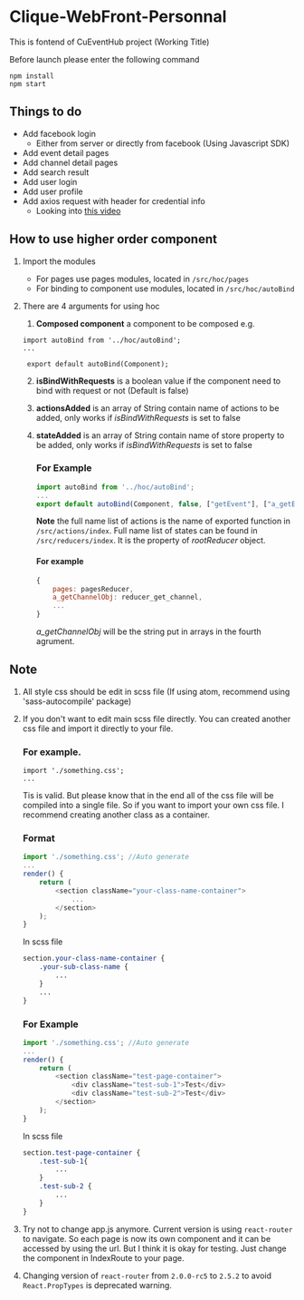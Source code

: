 # Clique-WebFront-Personnal

This is fontend of CuEventHub project (Working Title)

Before launch please enter the following command

```
npm install
npm start
```

## Things to do

* Add facebook login
    * Either from server or directly from facebook (Using Javascript SDK)
* Add event detail pages
* Add channel detail pages
* Add search result
* Add user login
* Add user profile
* Add axios request with header for credential info
    * Looking into [this video](https://www.youtube.com/watch?v=vALIhhrMct8)

## How to use higher order component
1. Import the modules
    * For pages use pages modules, located in `/src/hoc/pages`
    * For binding to component use modules, located in `/src/hoc/autoBind`

2. There are 4 arguments for using hoc
     1. **Composed component** a component to be composed e.g.
    ```
    import autoBind from '../hoc/autoBind';
    ...
    ```
        export default autoBind(Component);
     2. **isBindWithRequests** is a boolean value if the component need to bind with request or not (Default is false)
     3.  **actionsAdded** is an array of String contain name of actions to be added, only works if *isBindWithRequests* is set to false
     4. **stateAdded** is an array of String contain name of store property to be added, only works if *isBindWithRequests* is set to false
        ### For Example
        ```javascript
        import autoBind from '../hoc/autoBind';
        ...
        export default autoBind(Component, false, ["getEvent"], ["a_getEventObj"]);
        ```
        **Note** the full name list of actions is the name of exported function in `/src/actions/index`. Full name list of states can be found in `/src/reducers/index`. It is the property of *rootReducer* object.

        #### For example

        ```javascript
        {
            pages: pagesReducer,
            a_getChannelObj: reducer_get_channel,
            ...
        }
        ```
        *a_getChannelObj* will be the string put in arrays in the fourth agrument.

## Note
1. All style css should be edit in scss file (If using atom, recommend using 'sass-autocompile' package)
2. If you don't want to edit main scss file directly. You can created another css file and import it directly to your file.

	### For example.
    ```
    import './something.css';
    ...
    ```
	Tis is valid. But please know that in the end all of the css file will be compiled into a single file. So if you want to import your own css file. I recommend creating another class as a container.
	### Format
    ```javascript
    import './something.css'; //Auto generate
    ...
    render() {
	    return (
		    <section className="your-class-name-container">
			    ...
		    </section>
		);
	}
    ```
    In scss file
    ```scss
    section.your-class-name-container {
	    .your-sub-class-name {
		    ...
	    }
	    ...
	}
    ```
	### For Example
	```javascript
    import './something.css'; //Auto generate
    ...
    render() {
	    return (
		    <section className="test-page-container">
			    <div className="test-sub-1">Test</div>
			    <div className="test-sub-2">Test</div>
		    </section>
		);
	}
    ```
    In scss file
    ```scss
    section.test-page-container {
	    .test-sub-1{
		    ...
	    }
	    .test-sub-2 {
		    ...
	    }
	}
    ```
3. Try not to change app.js anymore. Current version is using `react-router` to navigate. So each page is now its own component and it can be accessed by using the url. But I think it is okay for testing. Just change the component in IndexRoute to your page.
4. Changing version of `react-router` from `2.0.0-rc5` to `2.5.2` to avoid `React.PropTypes` is deprecated warning.
